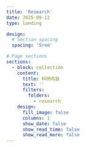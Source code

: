 ```yaml
---
title: 'Research'
date: 2025-09-12
type: landing

design:
  # Section spacing
  spacing: '5rem'

# Page sections
sections:
  - block: collection
    content:
      title: 科研内容
      text: ''
      filters:
        folders:
          - research
    design:
      fill_image: false
      columns: 1
      show_date: false
      show_read_time: false
      show_read_more: false
---
```

